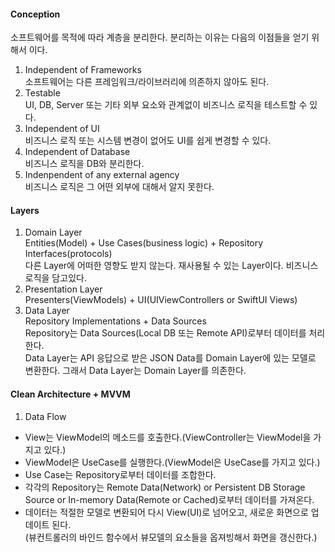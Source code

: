 #### Conception  
소프트웨어를 목적에 따라 계층을 분리한다. 분리하는 이유는 다음의 이점들을 얻기 위해서 이다.  
1. Independent of Frameworks  
소프트웨어는 다른 프레임워크/라이브러리에 의존하지 않아도 된다.  
2. Testable  
UI, DB, Server 또는 기타 외부 요소와 관계없이 비즈니스 로직을 테스트할 수 있다.  
3. Independent of UI  
비즈니스 로직 또는 시스템 변경이 없어도 UI를 쉽게 변경할 수 있다.  
4. Independent of Database  
비즈니스 로직을 DB와 분리한다.  
5. Indenpendent of any external agency  
비즈니스 로직은 그 어떤 외부에 대해서 알지 못한다.  
  
#### Layers  
1. Domain Layer  
Entities(Model) + Use Cases(business logic) + Repository Interfaces(protocols)  
다른 Layer에 어떠한 영향도 받지 않는다. 재사용될 수 있는 Layer이다. 비즈니스 로직을 담고있다.  
2. Presentation Layer  
Presenters(ViewModels) + UI(UIViewControllers or SwiftUI Views)  
3. Data Layer  
Repository Implementations + Data Sources  
Repository는 Data Sources(Local DB 또는 Remote API)로부터 데이터를 처리한다.  
Data Layer는 API 응답으로 받은 JSON Data를 Domain Layer에 있는 모델로 변환한다. 그래서 Data Layer는 Domain Layer를 의존한다.  
  
#### Clean Architecture + MVVM  
1. Data Flow  
- View는 ViewModel의 메소드를 호출한다.(ViewController는 ViewModel을 가지고 있다.)  
- ViewModel은 UseCase를 실행한다.(ViewModel은 UseCase를 가지고 있다.)  
- Use Case는 Repository로부터 데이터를 조합한다.
- 각각의 Repository는 Remote Data(Network) or Persistent DB Storage Source or In-memory Data(Remote or Cached)로부터 데이터를 가져온다.  
- 데이터는 적절한 모델로 변환되어 다시 View(UI)로 넘어오고, 새로운 화면으로 업데이트 된다.  
  (뷰컨트롤러의 바인드 함수에서 뷰모델의 요소들을 옵져빙해서 화면을 갱신한다.)  